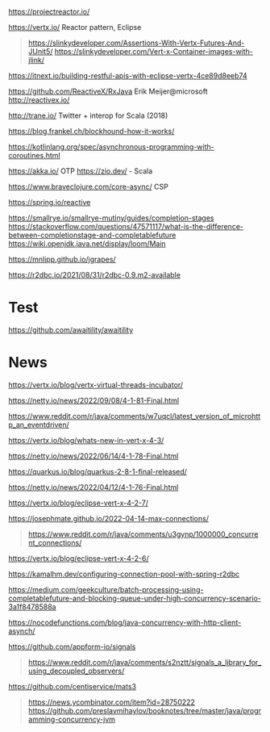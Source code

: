 https://projectreactor.io/

https://vertx.io/ Reactor pattern, Eclipse
> https://slinkydeveloper.com/Assertions-With-Vertx-Futures-And-JUnit5/
> https://slinkydeveloper.com/Vert-x-Container-images-with-jlink/

https://itnext.io/building-restful-apis-with-eclipse-vertx-4ce89d8eeb74

https://github.com/ReactiveX/RxJava Erik Meijer@microsoft 
http://reactivex.io/

http://trane.io/ Twitter + interop for Scala (2018)

https://blog.frankel.ch/blockhound-how-it-works/

https://kotlinlang.org/spec/asynchronous-programming-with-coroutines.html

https://akka.io/ OTP
https://zio.dev/ - Scala

https://www.braveclojure.com/core-async/ CSP

https://spring.io/reactive

https://smallrye.io/smallrye-mutiny/guides/completion-stages
https://stackoverflow.com/questions/47571117/what-is-the-difference-between-completionstage-and-completablefuture
https://wiki.openjdk.java.net/display/loom/Main

https://mnlipp.github.io/jgrapes/

https://r2dbc.io/2021/08/31/r2dbc-0.9.m2-available

# Test
https://github.com/awaitility/awaitility

# News
https://vertx.io/blog/vertx-virtual-threads-incubator/

https://netty.io/news/2022/09/08/4-1-81-Final.html

https://www.reddit.com/r/java/comments/w7uqcl/latest_version_of_microhttp_an_eventdriven/

https://vertx.io/blog/whats-new-in-vert-x-4-3/

https://netty.io/news/2022/06/14/4-1-78-Final.html

https://quarkus.io/blog/quarkus-2-8-1-final-released/

https://netty.io/news/2022/04/12/4-1-76-Final.html

https://vertx.io/blog/eclipse-vert-x-4-2-7/

https://josephmate.github.io/2022-04-14-max-connections/
> https://www.reddit.com/r/java/comments/u3gynp/1000000_concurrent_connections/

https://vertx.io/blog/eclipse-vert-x-4-2-6/

https://kamalhm.dev/configuring-connection-pool-with-spring-r2dbc

https://medium.com/geekculture/batch-processing-using-completablefuture-and-blocking-queue-under-high-concurrency-scenario-3a1f8478588a

https://nocodefunctions.com/blog/java-concurrency-with-http-client-asynch/

https://github.com/appform-io/signals
> https://www.reddit.com/r/java/comments/s2nztt/signals_a_library_for_using_decoupled_observers/

https://github.com/centiservice/mats3
> https://news.ycombinator.com/item?id=28750222
https://github.com/preslavmihaylov/booknotes/tree/master/java/programming-concurrency-jvm

